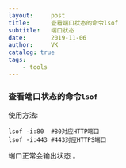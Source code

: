 ```yaml
---
layout:     post
title:      查看端口状态的命令lsof
subtitle:   端口状态
date:       2019-11-06
author:     VK
catalog: true
tags:
    - tools
---
```


### 查看端口状态的命令`lsof`

使用方法:

```shell
lsof -i:80  #80对应HTTP端口
lsof -i:443 #443对应HTTPS端口
```

端口正常会输出状态 。





